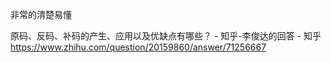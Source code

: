 非常的清楚易懂

原码、反码、补码的产生、应用以及优缺点有哪些？ - 知乎-李俊达的回答 - 知乎 https://www.zhihu.com/question/20159860/answer/71256667


